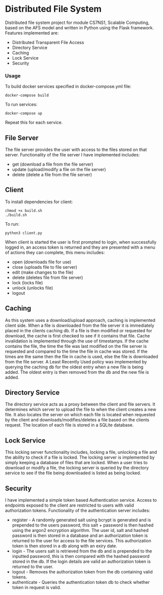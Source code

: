 # Distributed File System
Distributed file system project for module CS7NS1, Scalable Computing, based on the AFS model and written in Python using the Flask framework. Features implemented are:
+ Distributed Transparent File Access
+ Directory Service
+ Caching
+ Lock Service
+ Security

### Usage
To build docker services specified in docker-compose.yml file:
```
docker-compose build
```
To run services:
```
docker-compose up
```
Repeat this for each service.

## File Server
The file server provides the user with access to the files stored on that server. Functionality of the file server I have implemented includes:
+ get (download a file from the file server)
+ update (upload/modify a file on the file server)
+ delete (delete a file from the file server)

## Client
To install dependencies for client:
```
chmod +x build.sh
./build.sh
```
To run:
```
python3 client.py
```

When client is started the user is first prompted to login, when successfully logged in, an access token is returned and they are presented with a menu of actions they can complete, this menu includes:
+ open (downloads file for use)
+ close (uploads file to file server)
+ edit (make changes to the file)
+ delete (deletes file from file server)
+ lock (locks file)
+ unlock (unlocks file)
+ logout

## Caching
As this system uses a download/upload approach, caching is implemented client side. When a file is downloaded from the file server it is immediately placed in the clients caching db. If a file is then modified or requested for download, the cache is first checked to see if it contains that file. Cache invalidation is implemented through the use of timestamps. If the cache contains the file, the time the file was last modified on the file server is requested and compared to the time the file in cache was stored. If the times are the same then the file in cache is used, else the file is downloaded from the file server. A Least Recently Used policy was implemented by querying the caching db for the oldest entry when a new file is being added. The oldest entry is then removed from the db and the new file is added.

## Directory Service
The directory service acts as a proxy between the client and file servers. It determines which server to upload the file to when the client creates a new file. It also locates the server on which each file is located when requested by the client and downloads/modifies/deletes a file based on the clients request. The location of each file is stored in a SQLite database.

## Lock Service
This locking server functionality includes, locking a file, unlocking a file and the ability to check if a file is locked. The locking server is implemented by simply keeping a database of files that are locked. When a user tries to download or modify a file, the locking server is queried by the directory service to see if the file being downloaded is listed as being locked.

## Security
I have implemented a simple token based Authentication service. Access to endpoints exposed to the client are restricted to users with valid authorization tokens.
Functionality of the authentication server includes:
+ register - A randomly generated salt using bcrypt is generated and is prepended to the users password, this salt + password is then hashed using the argon2 encryption algorithm. The user id, salt and hashed password is then stored in a database and an authorization token is returned to the user for access to the file services. This authorization token is then stored in a db along with an exiry date.
+ login - The users salt is retrieved from the db and is prepended to the inputted password, this is then compared with the hashed password stored in the db. If the login details are valid an authorization token is returned to the user.
+ logout - Removes the authorization token from the db containing valid tokens.
+ authenticate - Queries the authentication token db to check whether token in request is valid.

